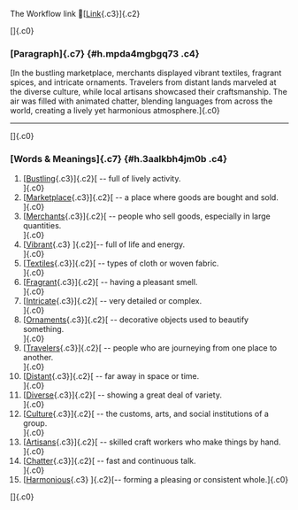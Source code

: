 The Workflow link
👏[[Link](https://www.google.com/url?q=http://www.google.com&sa=D&source=editors&ust=1759526540600857&usg=AOvVaw2WEzkkSk9uotKIsulUjVfk){.c3}]{.c2}

[]{.c0}

### [Paragraph]{.c7} {#h.mpda4mgbgq73 .c4}

[In the bustling marketplace, merchants displayed vibrant textiles,
fragrant spices, and intricate ornaments. Travelers from distant lands
marveled at the diverse culture, while local artisans showcased their
craftsmanship. The air was filled with animated chatter, blending
languages from across the world, creating a lively yet harmonious
atmosphere.]{.c0}

------------------------------------------------------------------------

[]{.c0}

### [Words & Meanings]{.c7} {#h.3aalkbh4jm0b .c4}

1.  [[Bustling](https://www.google.com/url?q=http://www.google.com&sa=D&source=editors&ust=1759526540602027&usg=AOvVaw167my3lNcfBxPKzJAmjEel){.c3}]{.c2}[ --
    full of lively activity.\
    ]{.c0}
2.  [[Marketplace](https://www.google.com/url?q=http://www.google.com&sa=D&source=editors&ust=1759526540602268&usg=AOvVaw0rtwyMsJt0dIuaIoiU2QgV){.c3}]{.c2}[ --
    a place where goods are bought and sold.\
    ]{.c0}
3.  [[Merchants](https://www.google.com/url?q=http://www.google.com&sa=D&source=editors&ust=1759526540602472&usg=AOvVaw2mBFtIvFC7hBFDPIMuwxT8){.c3}]{.c2}[ --
    people who sell goods, especially in large quantities.\
    ]{.c0}
4.  [[Vibrant](https://www.google.com/url?q=http://www.google.com&sa=D&source=editors&ust=1759526540602705&usg=AOvVaw1dtkRr1xMUtK_CDe1MuzjK){.c3}
    ]{.c2}[-- full of life and energy.\
    ]{.c0}
5.  [[Textiles](https://www.google.com/url?q=http://www.google.com&sa=D&source=editors&ust=1759526540602878&usg=AOvVaw1ItnDFnWNkT2crypmxL5Tf){.c3}]{.c2}[ --
    types of cloth or woven fabric.\
    ]{.c0}
6.  [[Fragrant](https://www.google.com/url?q=http://www.google.com&sa=D&source=editors&ust=1759526540603101&usg=AOvVaw1RSzun0LM1h-6POaCKWOKg){.c3}]{.c2}[ --
    having a pleasant smell.\
    ]{.c0}
7.  [[Intricate](https://www.google.com/url?q=http://www.google.com&sa=D&source=editors&ust=1759526540603294&usg=AOvVaw252hcAWrQF8Ob_5l3oBP9q){.c3}]{.c2}[ --
    very detailed or complex.\
    ]{.c0}
8.  [[Ornaments](https://www.google.com/url?q=http://www.google.com&sa=D&source=editors&ust=1759526540603468&usg=AOvVaw1N7BjpDe-HhpOmoTcv-KjG){.c3}]{.c2}[ --
    decorative objects used to beautify something.\
    ]{.c0}
9.  [[Travelers](https://www.google.com/url?q=http://www.google.com&sa=D&source=editors&ust=1759526540603683&usg=AOvVaw3IhoV21voEQlKlcR_7wxET){.c3}]{.c2}[ --
    people who are journeying from one place to another.\
    ]{.c0}
10. [[Distant](https://www.google.com/url?q=http://www.google.com&sa=D&source=editors&ust=1759526540603926&usg=AOvVaw0--jI8nGBePkvq-hchZO-J){.c3}]{.c2}[ --
    far away in space or time.\
    ]{.c0}
11. [[Diverse](https://www.google.com/url?q=http://www.google.com&sa=D&source=editors&ust=1759526540604128&usg=AOvVaw2Ixr1zKCXmp78HFnuRZ876){.c3}]{.c2}[ --
    showing a great deal of variety.\
    ]{.c0}
12. [[Culture](https://www.google.com/url?q=http://www.google.com&sa=D&source=editors&ust=1759526540604319&usg=AOvVaw3OynzV-dB7yytkcWBXeNi8){.c3}]{.c2}[ --
    the customs, arts, and social institutions of a group.\
    ]{.c0}
13. [[Artisans](https://www.google.com/url?q=http://www.google.com&sa=D&source=editors&ust=1759526540604536&usg=AOvVaw0bSJ_wMZljBRr7lEgfzhd9){.c3}]{.c2}[ --
    skilled craft workers who make things by hand.\
    ]{.c0}
14. [[Chatter](https://www.google.com/url?q=http://www.google.com&sa=D&source=editors&ust=1759526540604737&usg=AOvVaw3-e75yIngTvJdSWBXhcpEd){.c3}]{.c2}[ --
    fast and continuous talk.\
    ]{.c0}
15. [[Harmonious](https://www.google.com/url?q=http://www.google.com&sa=D&source=editors&ust=1759526540604909&usg=AOvVaw2bgv_YO_VjuYGlBlu0zHI8){.c3}
    ]{.c2}[-- forming a pleasing or consistent whole.]{.c0}

[]{.c0}
